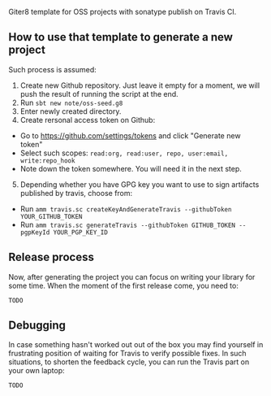 Giter8 template for OSS projects with sonatype publish on Travis CI.

## How to use that template to generate a new project

Such process is assumed:

1. Create new Github repository. Just leave it empty for a moment, we will push the result of running the script at the end.
2. Run `sbt new note/oss-seed.g8`
3. Enter newly created directory.
4. Create rersonal access token on Github:
  * Go to https://github.com/settings/tokens and click "Generate new token"
  * Select such scopes: `read:org, read:user, repo, user:email, write:repo_hook`
  * Note down the token somewhere. You will need it in the next step.
5. Depending whether you have GPG key you want to use to sign artifacts published by travis, choose from:
  * Run `amm travis.sc createKeyAndGenerateTravis --githubToken YOUR_GITHUB_TOKEN`
  * Run `amm travis.sc generateTravis --githubToken GITHUB_TOKEN --pgpKeyId YOUR_PGP_KEY_ID`

## Release process

Now, after generating the project you can focus on writing your library for some time. When the moment of the first release come, you need to:

```
TODO
```

## Debugging

In case something hasn't worked out out of the box you may find yourself in frustrating position of waiting for Travis to verify possible fixes.
In such situations, to shorten the feedback cycle, you can run the Travis part on your own laptop:

```
TODO
```

